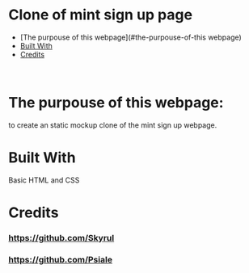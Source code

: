 # Clone of mint sign up page

* [The purpouse of this webpage](#the-purpouse-of-this webpage)
* [Built With](#built-with)
* [Credits](#credits)
<br>

# The purpouse of this webpage:
to create an static mockup clone of the mint sign up webpage. 
<br>

# Built With
Basic HTML and CSS



# Credits
### https://github.com/Skyrul
### https://github.com/Psiale
